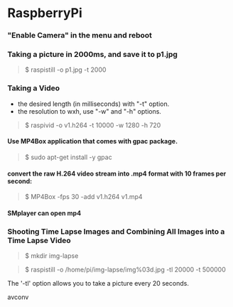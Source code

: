 # RaspberryPi

### "Enable Camera" in the menu and reboot

### Taking a picture in 2000ms, and save it to p1.jpg
> $ raspistill -o p1.jpg -t 2000

### Taking a Video 
- the desired length (in milliseconds) with "-t" option.
- the resolution to wxh, use "-w" and "-h" options.
> $ raspivid -o v1.h264 -t 10000 -w 1280 -h 720

#### Use MP4Box application that comes with gpac package.
> $ sudo apt-get install -y gpac

#### convert the raw H.264 video stream into .mp4 format with 10 frames per second:
>$ MP4Box -fps 30 -add v1.h264 v1.mp4

#### SMplayer can open mp4

### Shooting Time Lapse Images and Combining All Images into a Time Lapse Video
>$ mkdir img-lapse

>$ raspistill -o /home/pi/img-lapse/img%03d.jpg -tl 20000 -t 500000

The '-tl' option allows you to take a picture every 20 seconds. 

avconv
